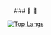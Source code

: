 
<!--
**ROKTIC/ROKTIC** is a ✨ _special_ ✨ repository because its `README.md` (this file) appears on your GitHub profile.

Here are some ideas to get you started:

- 🔭 I’m currently working on ...
- 🌱 I’m currently learning ...
- 👯 I’m looking to collaborate on ...
- 🤔 I’m looking for help with ...
- 💬 Ask me about ...
- 📫 How to reach me: ...
- 😄 Pronouns: ...
- ⚡ Fun fact: ...
-->



<div align="center">
  ### 🍏 👋
  
[![Top Langs](https://github-readme-stats.vercel.app/api/top-langs/?username=ROKTIC&layout=donut)](https://github.com/anuraghazra/github-readme-stats)
</div>

